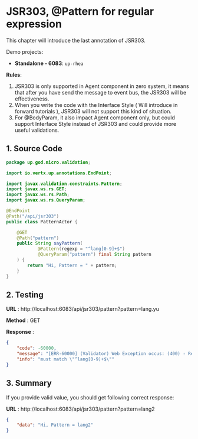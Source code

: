 # JSR303, @Pattern for regular expression

This chapter will introduce the last annotation of JSR303.

Demo projects:

* **Standalone - 6083**: `up-rhea`

**Rules**:

1. JSR303 is only supported in Agent component in zero system, it means that after you have send the message to event
   bus, the JSR303 will be effectiveness.
2. When you write the code with the Interface Style \( Will introduce in forward tutorials \), JSR303 will not support
   this kind of situation.
3. For @BodyParam, it also impact Agent component only, but could support Interface Style instead of JSR303 and could
   provide more useful validations.

## 1. Source Code

```java
package up.god.micro.validation;

import io.vertx.up.annotations.EndPoint;

import javax.validation.constraints.Pattern;
import javax.ws.rs.GET;
import javax.ws.rs.Path;
import javax.ws.rs.QueryParam;

@EndPoint
@Path("/api/jsr303")
public class PatternActor {

    @GET
    @Path("pattern")
    public String sayPattern(
            @Pattern(regexp = "^lang[0-9]+$")
            @QueryParam("pattern") final String pattern
    ) {
        return "Hi, Pattern = " + pattern;
    }
}
```

## 2. Testing

**URL** : http://localhost:6083/api/jsr303/pattern?pattern=lang.yu

**Method** : GET

**Response** :

```json
{
    "code": -60000,
    "message": "[ERR-60000] (Validator) Web Exception occus: (400) - Request validation failure, class = class up.god.micro.validation.PatternActor, method = public java.lang.String up.god.micro.validation.PatternActor.sayPattern(java.lang.String), message = must match \"^lang[0-9]+$\".",
    "info": "must match \"^lang[0-9]+$\""
}
```

## 3. Summary

If you provide valid value, you should get following correct response:

**URL** : http://localhost:6083/api/jsr303/pattern?pattern=lang2

```json
{
    "data": "Hi, Pattern = lang2"
}
```



